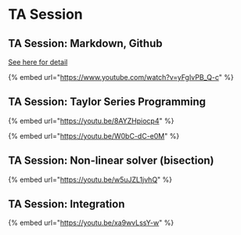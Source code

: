 # TA Session

## TA Session: Markdown, Github

[See here for detail](tutorial-markdown-github.md)

{% embed url="https://www.youtube.com/watch?v=yFgIvPB_Q-c" %}

## TA Session: Taylor Series Programming

{% embed url="https://youtu.be/8AYZHpiocp4" %}

{% embed url="https://youtu.be/W0bC-dC-e0M" %}

## TA Session: Non-linear solver (bisection)

{% embed url="https://youtu.be/w5uJZL1jvhQ" %}

## TA Session: Integration

{% embed url="https://youtu.be/xa9wvLssY-w" %}
